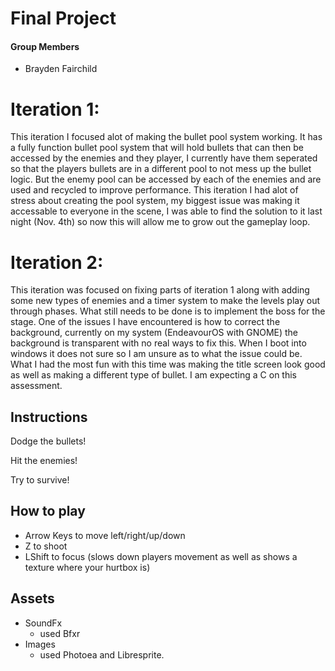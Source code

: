 # Final Project
#### Group Members
- Brayden Fairchild


# Iteration 1:

This iteration I focused alot of making the bullet pool system working. It has a fully function bullet pool system that will hold bullets that can then be accessed by the enemies and they player, I currently have them seperated so that the players bullets are in a different pool to not mess up the bullet logic. But the enemy pool can be accessed by each of the enemies and are used and recycled to improve performance. This iteration I had alot of stress about creating the pool system, my biggest issue was making it accessable to everyone in the scene, I was able to find the solution to it last night (Nov. 4th) so now this will allow me to grow out the gameplay loop.

# Iteration 2:

This iteration was focused on fixing parts of iteration 1 along with adding some new types of enemies and a timer system to make the levels play out through phases. What still needs to be done is to implement the boss for the stage. One of the issues I have encountered is how to correct the background, currently on my system (EndeavourOS with GNOME) the background is transparent with no real ways to fix this. When I boot into windows it does not sure so I am unsure as to what the issue could be. What I had the most fun with this time was making the title screen look good as well as making a different type of bullet. I am expecting a C on this assessment.


## Instructions

Dodge the bullets! 

Hit the enemies!

Try to survive!

## How to play

- Arrow Keys to move left/right/up/down
- Z to shoot
- LShift to focus (slows down players movement as well as shows a texture where your hurtbox is)


## Assets

- SoundFx
  - used Bfxr
- Images
  - used Photoea and Libresprite.


